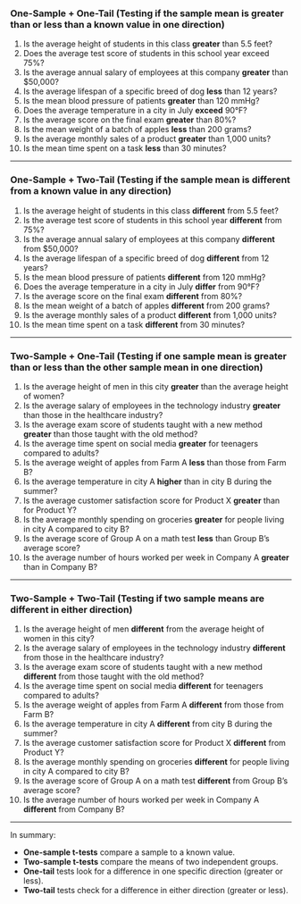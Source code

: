 
### **One-Sample + One-Tail (Testing if the sample mean is greater than or less than a known value in one direction)**

1. Is the average height of students in this class **greater** than 5.5 feet?
2. Does the average test score of students in this school year exceed 75%?
3. Is the average annual salary of employees at this company **greater** than $50,000?
4. Is the average lifespan of a specific breed of dog **less** than 12 years?
5. Is the mean blood pressure of patients **greater** than 120 mmHg?
6. Does the average temperature in a city in July **exceed** 90°F?
7. Is the average score on the final exam **greater** than 80%?
8. Is the mean weight of a batch of apples **less** than 200 grams?
9. Is the average monthly sales of a product **greater** than 1,000 units?
10. Is the mean time spent on a task **less** than 30 minutes?

---

### **One-Sample + Two-Tail (Testing if the sample mean is different from a known value in any direction)**

1. Is the average height of students in this class **different** from 5.5 feet?
2. Is the average test score of students in this school year **different** from 75%?
3. Is the average annual salary of employees at this company **different** from $50,000?
4. Is the average lifespan of a specific breed of dog **different** from 12 years?
5. Is the mean blood pressure of patients **different** from 120 mmHg?
6. Does the average temperature in a city in July **differ** from 90°F?
7. Is the average score on the final exam **different** from 80%?
8. Is the mean weight of a batch of apples **different** from 200 grams?
9. Is the average monthly sales of a product **different** from 1,000 units?
10. Is the mean time spent on a task **different** from 30 minutes?

---

### **Two-Sample + One-Tail (Testing if one sample mean is greater than or less than the other sample mean in one direction)**

1. Is the average height of men in this city **greater** than the average height of women?
2. Is the average salary of employees in the technology industry **greater** than those in the healthcare industry?
3. Is the average exam score of students taught with a new method **greater** than those taught with the old method?
4. Is the average time spent on social media **greater** for teenagers compared to adults?
5. Is the average weight of apples from Farm A **less** than those from Farm B?
6. Is the average temperature in city A **higher** than in city B during the summer?
7. Is the average customer satisfaction score for Product X **greater** than for Product Y?
8. Is the average monthly spending on groceries **greater** for people living in city A compared to city B?
9. Is the average score of Group A on a math test **less** than Group B’s average score?
10. Is the average number of hours worked per week in Company A **greater** than in Company B?

---

### **Two-Sample + Two-Tail (Testing if two sample means are different in either direction)**

1. Is the average height of men **different** from the average height of women in this city?
2. Is the average salary of employees in the technology industry **different** from those in the healthcare industry?
3. Is the average exam score of students taught with a new method **different** from those taught with the old method?
4. Is the average time spent on social media **different** for teenagers compared to adults?
5. Is the average weight of apples from Farm A **different** from those from Farm B?
6. Is the average temperature in city A **different** from city B during the summer?
7. Is the average customer satisfaction score for Product X **different** from Product Y?
8. Is the average monthly spending on groceries **different** for people living in city A compared to city B?
9. Is the average score of Group A on a math test **different** from Group B’s average score?
10. Is the average number of hours worked per week in Company A **different** from Company B?

---

In summary:
- **One-sample t-tests** compare a sample to a known value.
- **Two-sample t-tests** compare the means of two independent groups.
- **One-tail** tests look for a difference in one specific direction (greater or less).
- **Two-tail** tests check for a difference in either direction (greater or less).
